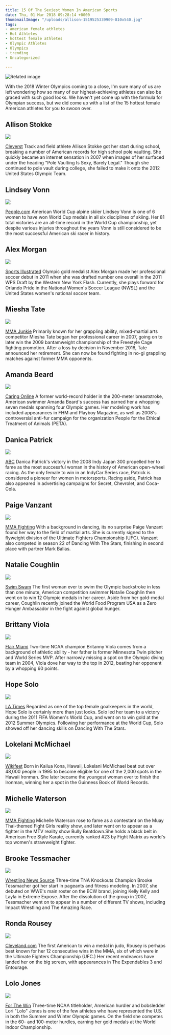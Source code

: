 ```yaml
---
title: 15 Of The Sexiest Women In American Sports
date: Thu, 01 Mar 2018 09:28:14 +0000
thumbnailImage: "/uploads/allison-1519525339909-810x540.jpg"
tags:
- american female athletes
- Hot Athletes
- hottest female athletes
- Olympic Athletes
- Olympics
- trending
- Uncategorized

---
```

![Related image](https://www.unilad.co.uk/wp-content/uploads/2016/01/Screen-Shot-2016-01-06-at-21.38.25.png) 

With the 2018 Winter Olympics coming to a close, I'm sure many of us are left wondering how so many of our highest-achieving athletes can also be graced with such good looks. We haven't yet come up with the formula for Olympian success, but we did come up with a list of the 15 hottest female American athletes for you to swoon over.

## Allison Stokke

![](http://newsattorneys.staging.wpengine.com/wp-content/uploads/2018/03/allison-1519525339909-1.jpg) 

[Cleverst](http://www.cleverst.com/sports/allison-stokke) Track and field athlete Allison Stokke got her start during school, breaking a number of American records for high school pole vaulting. She quickly became an internet sensation in 2007 when images of her surfaced under the heading "Pole Vaulting Is Sexy, Barely Legal." Though she continued to pole vault during college, she failed to make it onto the 2012 United States Olympic Team.

## Lindsey Vonn

![](http://newsattorneys.staging.wpengine.com/wp-content/uploads/2018/03/lindsey-vonn-1519525410087.jpg) 

[People.com](http://people.com/sports/lindsey-vonn-dog-interview-talks-olympics/) American World Cup alpine skiier Lindsey Vonn is one of 6 women to have won World Cup medals in all six disciplines of skiing. Her 81 total victories are an all-time record in the World Cup championship, yet despite various injuries throughout the years Vonn is still considered to be the most successful American ski racer in history.

## Alex Morgan

![](http://newsattorneys.staging.wpengine.com/wp-content/uploads/2018/03/alex-morgan-1519525457972.jpg) 

[Sports Illustrated](https://www.si.com/soccer/2017/10/03/orlando-city-sc-alex-morgan-kicked-out-disney-world) Olympic gold medalist Alex Morgan made her professional soccer debut in 2011 when she was drafted number one overall in the 2011 WPS Draft by the Western New York Flash. Currently, she plays forward for Orlando Pride in the National Women's Soccer League (NWSL) and the United States women's national soccer team.

## Miesha Tate

![](http://newsattorneys.staging.wpengine.com/wp-content/uploads/2018/03/miesha-tate-ufc-200-press-conference-1-1519525528096.jpg) 

[MMA Junkie](http://mmajunkie.com/2017/05/former-ufc-champ-miesha-tate-coming-back-flyweight) Primarily known for her grappling ability, mixed-martial arts competitor Miesha Tate began her professional career in 2007, going on to later win the 2009 bantamweight championship of the Freestyle Cage fighting promotion. After a loss by decision in November 2016, Tate announced her retirement. She can now be found fighting in no-gi grappling matches against former MMA opponents.

## Amanda Beard

![](http://newsattorneys.staging.wpengine.com/wp-content/uploads/2018/03/amanda-beard-1519525622814.jpg) 

[Caring Online](http://www.caringonline.com/amanda-beard/) A former world-record holder in the 200-meter breaststroke, American swimmer Amanda Beard's success has earned her a whopping seven medals spanning four Olympic games. Her modeling work has included appearances in FHM and Playboy Magazine, as well as 2008's controversial anti-fur campaign for the organization People for the Ethical Treatment of Animals (PETA).

## Danica Patrick

![](http://newsattorneys.staging.wpengine.com/wp-content/uploads/2018/03/danica-patrick-gma-01-abc-jrl-180102_4x3_992-1519525763411.jpg) 

[ABC](http://abcnews.go.com/Health/danica-patrick-shares-2018-workout-nutrition-tips/story?id=52046402) Danica Patrick's victory in the 2008 Indy Japan 300 propelled her to fame as the most successful woman in the history of American open-wheel racing. As the only female to win in an IndyCar Series race, Patrick is considered a pioneer for women in motorsports. Racing aside, Patrick has also appeared in advertising campaigns for Secret, Chevrolet, and Coca-Cola.

## Paige Vanzant

![](http://newsattorneys.staging.wpengine.com/wp-content/uploads/2018/03/004_paige_vanzant-0-0-1519525865823.jpg) 

[MMA Fighting](https://www.mmafighting.com/2018/1/28/16943444/paige-vanzant-announces-engagement-over-instagram) With a background in dancing, its no surprise Paige Vanzant found her way to the field of martial arts. She is currently signed to the flyweight division of the Ultimate Fighters Championship (UFC). Vanzant also competed in season 22 of Dancing With The Stars, finishing in second place with partner Mark Ballas.

## Natalie Coughlin

![](http://newsattorneys.staging.wpengine.com/wp-content/uploads/2018/03/natalie_artofthecap-1519525934409.jpg) 

[Swim Swam](https://swimswam.com/bio/natalie-coughlin/) The first woman ever to swim the Olympic backstroke in less than one minute, American competition swimmer Natalie Coughlin then went on to win 12 Olympic medals in her career. Aside from her gold-medal career, Coughlin recently joined the World Food Program USA as a Zero Hunger Ambassador in the fight against global hunger.

## Brittany Viola

![](http://newsattorneys.staging.wpengine.com/wp-content/uploads/2018/03/brit-1519526154110.jpg) 

[Flair Miami](http://www.flairmiami.com/local-olympic-hopeful-brittany-viola/) Two-time NCAA champion Britanny Viola comes from a background of athletic ability - her father is former Minnesota Twin pitcher and World Series MVP. After narrowly missing a spot on the Olympic diving team in 2004, Viola dove her way to the top in 2012, beating her opponent by a whopping 60 points.

## Hope Solo

![](http://newsattorneys.staging.wpengine.com/wp-content/uploads/2018/03/hope-1519526248713.jpg) 

[LA Times](http://www.latimes.com/sports/sportsnow/la-sp-sn-hope-solo-speaks-out-20150225-story.html) Regarded as one of the top female goalkeepers in the world, Hope Solo is certainly more than just looks. Solo led her team to a victory during the 2011 FIFA Women's World Cup, and went on to win gold at the 2012 Summer Olympics. Following her performance at the World Cup, Solo showed off her dancing skills on Dancing With The Stars.

## Lokelani McMichael

![](http://newsattorneys.staging.wpengine.com/wp-content/uploads/2018/03/lokelani-1519526402122-1519687046886.jpg) 

[Wikifeet](https://www.wikifeet.com/Lokelani_McMichael) Born in Kailua Kona, Hawaii, Lokelani McMichael beat out over 48,000 people in 1995 to become eligible for one of the 2,000 spots in the Hawaii Ironman. She later became the youngest woman ever to finish the Ironman, winning her a spot in the Guinness Book of World Records.

## Michelle Waterson

![](http://newsattorneys.staging.wpengine.com/wp-content/uploads/2018/03/michele-1519524973546.jpg) 

[MMA Fighting](https://www.mmafighting.com/2015/5/7/8549447/losing-invicta-title-helped-open-up-gateway-to-ufc-for-michelle) Michelle Waterson rose to fame as a contestant on the Muay Thai-themed Fight Girls reality show, and later went on to appear as a fighter in the MTV reality show Bully Beatdown.She holds a black belt in American Free Style Karate, currently ranked #23 by Fight Matrix as world's top women's strawweight fighter.

## Brooke Tessmacher

![](http://newsattorneys.staging.wpengine.com/wp-content/uploads/2018/03/brooke-1519526607269.jpg) 

[Wrestling News Source](https://www.wrestlingnewssource.com/news/44778/Brooke-Tessmacher-Returning-To-TNA/) Three-time TNA Knockouts Champion Brooke Tessmacher got her start in pageants and fitness modeling. In 2007, she debuted on WWE's main roster on the ECW brand, joining Kelly Kelly and Layla in Extreme Expose. After the dissolution of the group in 2007, Tessmacher went on to appear in a number of different TV shows, including Impact Wrestling and The Amazing Race.

## Ronda Rousey

![](http://newsattorneys.staging.wpengine.com/wp-content/uploads/2018/03/ronda-1519525263102.jpg) 

[Cleveland.com](http://www.cleveland.com/entertainment/index.ssf/2018/02/ronda_rousey_wows_in_her_first.html) The first American to win a medal in judo, Rousey is perhaps best known for her 12 consecutive wins in the MMA, six of which were in the Ultimate Fighters Championship (UFC.) Her recent endeavors have landed her on the big screen, with appearances in The Expendables 3 and Entourage.

## Lolo Jones

![](http://newsattorneys.staging.wpengine.com/wp-content/uploads/2018/03/lolo-1519526751578.jpg) 

[For The Win](http://ftw.usatoday.com/2016/12/lolo-jones-points-out-the-problems-with-awarding-medals-after-the-olympics) Three-time NCAA titleholder, American hurdler and bobsledder Lori "Lolo" Jones is one of the few athletes who have represented the U.S. in both the Summer and Winter Olympic games. On the field she competes in the 60- and 100-meter hurdles, earning her gold medals at the World Indoor Championship.